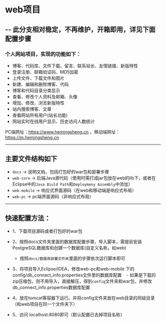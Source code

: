# web项目 
## -- 此分支相对稳定，不再维护，开箱即用，详见下面配置步骤  

### 个人网站项目，实现的功能如下：
- 博客、代码库、文件下载、留言、联系站长、友情链接、新版特性
- 登录注册、邮箱验证码、MD5加密
- 上传文件、下载文件和图片
- 新建、编辑和删除博客、代码
- 博客和代码目录分类显示
- 查看、修改个人资料及邮箱、头像
- 增加、修改、浏览新版特性
- 站内搜索博客、文章
- 查看网站所有用户(站长功能)
- 网站实时在线用户显示、历史访问人数统计

PC端网址：https://www.hemingsheng.cn ，移动端网址：https://m.hemingsheng.cn

------------

## 主要文件结构如下

- `docs` -> 说明文档，包括打包好的war包和部署步骤
- `web-core` -> 后端Java源代码（使用时需打成jar包放在web的lib下，或者在Eclipse中的`Java Biuld Path`和`Deploymeny Assembly`中添加）
- `web-mobile` -> 响应式界面源码（在web和移动端是响应式布局）
- `web-pc` -> pc端界面源码（非响应式布局）

------------

## 快速配置方法：

- 1、下载项目源码或者打包好的war包

- 2、按照docs文件夹里面的数据库配置步骤，导入脚本，需提前安装PostgreSQL数据库和创建一个数据库(自定义名称，如web)
    - 按照`docs/数据库部署文件夹`里面的步骤依次运行脚本即可
    
- 3、将项目导入Eclipse/IDEA，修改web-pc和web-mobile 下的config/db_connect_info.properties文件里的数据库配置
    - 如果是下载的zip压缩包，则不用导入，直接解压，得到`config`文件夹和war包，并修改db_connect_info.properties数据库配置

- 4、放在tomcat等容器下运行。并将config文件夹放在web目录的同级目录（和web项目在同一个文件夹下）

- 5、访问 localhost:8080即可（默认配置已去掉项目名称）
